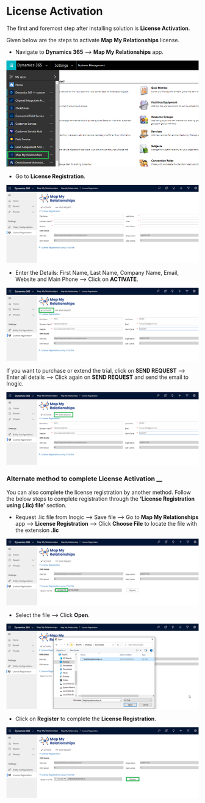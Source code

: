 # License Activation

The first and foremost step after installing solution is **License Activation**.

Given below are the steps to activate **Map My Relationships** license.

* Navigate to **Dynamics 365** --> **Map My Relationships** app.&#x20;

![](<../../.gitbook/assets/4 (2).png>)

* Go to **License Registration**.

![](<../../.gitbook/assets/5 (14).png>)

* Enter the Details: First Name, Last Name, Company Name, Email, Website and Main Phone --> Click on **ACTIVATE**.

![](<../../.gitbook/assets/6 (9).png>)

If you want to purchase or extend the trial, click on **SEND REQUEST** --> Enter all details --> Click again on **SEND REQUEST** and send the email to Inogic.

![](<../../.gitbook/assets/7 (4).png>)

### Alternate method to complete License Activation __&#x20;

You can also complete the license registration by another method. Follow the below steps to complete registration through the **‘License Registration using (.lic) file’** section.

* Request .lic file from Inogic --> Save file --> Go to **Map My Relationships** app --> **License Registration** --> Click **Choose File** to locate the file with the extension **.lic**

![](<../../.gitbook/assets/9 (4).png>)

* Select the file --> Click **Open**.

![](<../../.gitbook/assets/10 (5).png>)

* Click on **Register** to complete the **License Registration**.

![](<../../.gitbook/assets/8 (4).png>)
